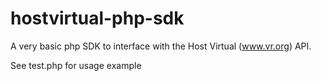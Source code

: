 hostvirtual-php-sdk
===================

A very basic php SDK to interface with the Host Virtual (www.vr.org) API.

See test.php for usage example


